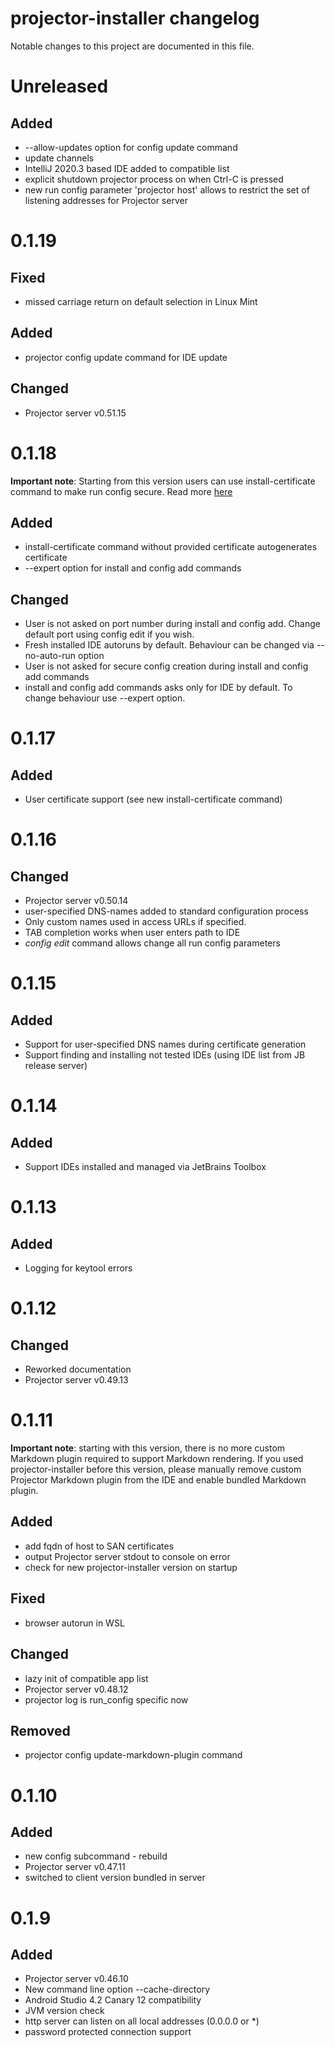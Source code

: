 # projector-installer changelog

Notable changes to this project are documented in this file.

# Unreleased

## Added

- --allow-updates option for config update command
- update channels
- IntelliJ 2020.3 based IDE added to compatible list
- explicit shutdown projector process on when Ctrl-C is pressed
- new run config parameter 'projector host' allows to restrict the set 
  of listening addresses for Projector server 

# 0.1.19

## Fixed

- missed carriage return on default selection in Linux Mint

## Added

- projector config update command for IDE update

## Changed

- Projector server v0.51.15

# 0.1.18

**Important note**: Starting from this version users can use install-certificate command to make run config secure. Read
more [here](./COMMANDS.md#Install-https-certificate)

## Added

- install-certificate command without provided certificate autogenerates certificate
- --expert option for install and config add commands

## Changed

- User is not asked on port number during install and config add. Change default port using config edit if you wish.
- Fresh installed IDE autoruns by default. Behaviour can be changed via --no-auto-run option
- User is not asked for secure config creation during install and config add commands
- install and config add commands asks only for IDE by default. To change behaviour use --expert option.

# 0.1.17

## Added

- User certificate support (see new install-certificate command)

# 0.1.16

## Changed

- Projector server v0.50.14
- user-specified DNS-names added to standard configuration process
- Only custom names used in access URLs if specified.
- TAB completion works when user enters path to IDE
- _config edit_ command allows change all run config parameters

# 0.1.15

## Added

- Support for user-specified DNS names during certificate generation
- Support finding and installing not tested IDEs (using IDE list from JB release server)

# 0.1.14

## Added

- Support IDEs installed and managed via JetBrains Toolbox

# 0.1.13

## Added

- Logging for keytool errors

# 0.1.12

## Changed

- Reworked documentation
- Projector server v0.49.13

# 0.1.11

**Important note**: starting with this version, there is no more custom Markdown plugin required to support Markdown
rendering. If you used projector-installer before this version, please manually remove custom Projector Markdown plugin
from the IDE and enable bundled Markdown plugin.

## Added

- add fqdn of host to SAN certificates
- output Projector server stdout to console on error
- check for new projector-installer version on startup

## Fixed

- browser autorun in WSL

## Changed

- lazy init of compatible app list
- Projector server v0.48.12
- projector log is run_config specific now

## Removed

- projector config update-markdown-plugin command

# 0.1.10

## Added

- new config subcommand - rebuild
- Projector server v0.47.11
- switched to client version bundled in server

# 0.1.9

## Added

- Projector server v0.46.10
- New command line option --cache-directory
- Android Studio 4.2 Canary 12 compatibility
- JVM version check
- http server can listen on all local addresses (0.0.0.0 or *)
- password protected connection support
